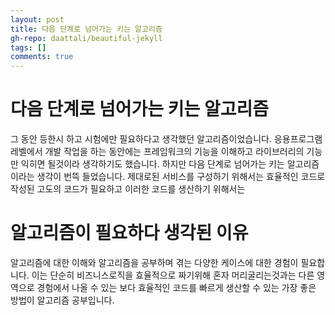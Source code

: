 ```yaml
---  
layout: post
title: 다음 단계로 넘어가는 키는 알고리즘
gh-repo: daattali/beautiful-jekyll
tags: []
comments: true
---
```


# 다음 단계로 넘어가는 키는 알고리즘
그 동안 등한시 하고 시험에만 필요하다고 생각했던 알고리즘이었습니다. 응용프로그램 레벨에서 개발 작업을 하는 동안에는 프레임워크의 기능을 이해하고 라이브러리의 기능만 익히면 될것이라 생각하기도 했습니다. 하지만
다음 단계로 넘어가는 키는 알고리즘이라는 생각이 번뜩 들었습니다. 제대로된 서비스를 구성하기 위해서는 효율적인 코드로 작성된 고도의 코드가 필요하고 이러한 코드를 생산하기 위해서는   

# 알고리즘이 필요하다 생각된 이유
알고리즘에 대한 이해와 알고리즘을 공부하며 겪는 다양한 케이스에 대한 경험이 필요합니다. 이는 단순히 비즈니스로직을 효율적으로 짜기위해 혼자 머리굴리는것과는 다른 영역으로 경험에서 나올 수 있는 보다 효율적인 코드를 빠르게 생산할 수 있는 가장 좋은 방법이 알고리즘 공부입니다.
